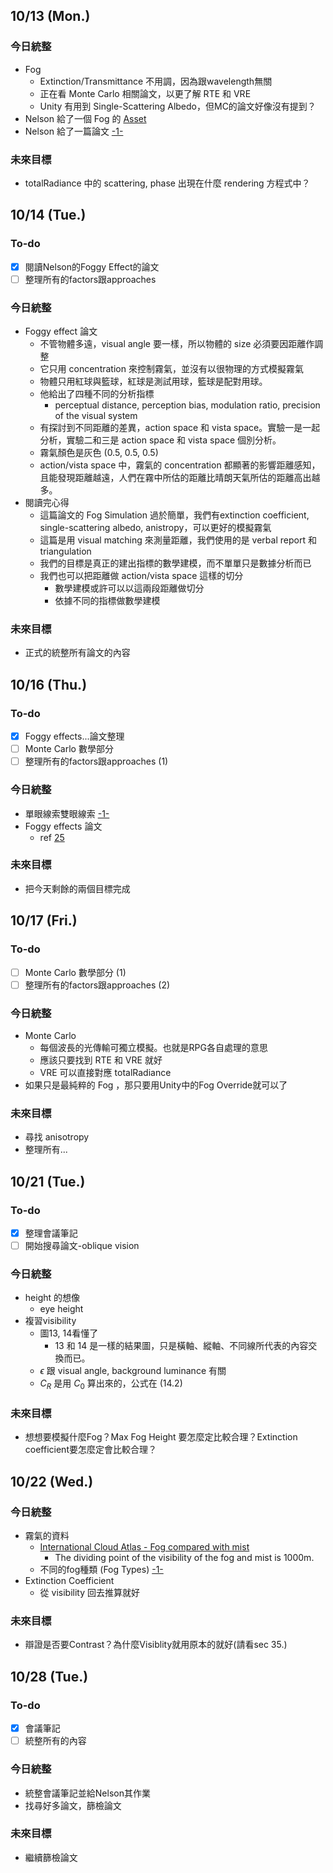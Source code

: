 ## 10/13 (Mon.)
### 今日統整
- Fog
	- Extinction/Transmittance 不用調，因為跟wavelength無關
	- 正在看 Monte Carlo 相關論文，以更了解 RTE 和 VRE
	- Unity 有用到 Single-Scattering Albedo，但MC的論文好像沒有提到？
- Nelson 給了一個 Fog 的 [Asset](https://assetstore.unity.com/packages/vfx/shaders/fullscreen-camera-effects/screen-space-fog-urp-307229?aid=1100ljSxt)
- Nelson 給了一篇論文 [-1-](https://www.nature.com/articles/s41598-021-93380-9.pdf)
### 未來目標
- totalRadiance 中的 scattering, phase 出現在什麼 rendering 方程式中？
## 10/14 (Tue.)
### To-do
- [x] 閱讀Nelson的Foggy Effect的論文
- [ ] 整理所有的factors跟approaches
### 今日統整
- Foggy effect 論文
	- 不管物體多遠，visual angle 要一樣，所以物體的 size 必須要因距離作調整
	- 它只用 concentration 來控制霧氣，並沒有以很物理的方式模擬霧氣
	- 物體只用紅球與籃球，紅球是測試用球，籃球是配對用球。
	- 他給出了四種不同的分析指標
		- perceptual distance, perception bias, modulation ratio, precision of the visual system
	- 有探討到不同距離的差異，action space 和 vista space。實驗一是一起分析，實驗二和三是 action space 和 vista space 個別分析。
	- 霧氣顏色是灰色 (0.5, 0.5, 0.5)
	- action/vista space 中，霧氣的 concentration 都顯著的影響距離感知，且能發現距離越遠，人們在霧中所估的距離比晴朗天氣所估的距離高出越多。
- 閱讀完心得
	- 這篇論文的 Fog Simulation 過於簡單，我們有extinction coefficient, single-scattering albedo, anistropy，可以更好的模擬霧氣
	- 這篇是用 visual matching 來測量距離，我們使用的是 verbal report 和 triangulation
	- 我們的目標是真正的建出指標的數學建模，而不單單只是數據分析而已
	- 我們也可以把距離做 action/vista space 這樣的切分
		- 數學建模或許可以以這兩段距離做切分
		- 依據不同的指標做數學建模
### 未來目標
- 正式的統整所有論文的內容
## 10/16 (Thu.)
### To-do
- [x] Foggy effects...論文整理
- [ ] Monte Carlo 數學部分
- [ ] 整理所有的factors跟approaches (1)
### 今日統整
- 單眼線索雙眼線索 [-1-](https://psychmemorandum.blogspot.com/2021/12/monocular-cue-binocular-cue.html)
- Foggy effects 論文
	- ref [25](https://link.springer.com/article/10.1007/s00426-018-1019-2) 
### 未來目標
- 把今天剩餘的兩個目標完成
## 10/17 (Fri.)
### To-do
- [ ] Monte Carlo 數學部分 (1)
- [ ] 整理所有的factors跟approaches (2)
### 今日統整
- Monte Carlo
	- 每個波長的光傳輸可獨立模擬。也就是RPG各自處理的意思
	- 應該只要找到 RTE 和 VRE 就好
	- VRE 可以直接對應 totalRadiance
- 如果只是最純粹的 Fog ，那只要用Unity中的Fog Override就可以了
### 未來目標
- 尋找 anisotropy
- 整理所有...
## 10/21 (Tue.)
### To-do
- [x] 整理會議筆記
- [ ] 開始搜尋論文-oblique vision
### 今日統整
- height 的想像
	- eye height
- 複習visibility
	- 圖13, 14看懂了
		- 13 和 14 是一樣的結果圖，只是橫軸、縱軸、不同線所代表的內容交換而已。
	- $\epsilon$ 跟 visual angle, background luminance 有關
	- $C_R$ 是用 $C_0$ 算出來的，公式在 (14.2)
### 未來目標
- 想想要模擬什麼Fog？Max Fog Height 要怎麼定比較合理？Extinction coefficient要怎麼定會比較合理？
## 10/22 (Wed.)
### 今日統整
- 霧氣的資料
	- [International Cloud Atlas - Fog compared with mist](https://cloudatlas.wmo.int/en/fog-compared-with-mist.html)
		- The dividing point of the visibility of the fog and mist is 1000m.
	- 不同的fog種類 (Fog Types) [-1-](https://www.weather.gov/media/zhu/ZHU_Training_Page/fog_stuff/fog_guide/fog.pdf)
- Extinction Coefficient
	- 從 visibility 回去推算就好
### 未來目標
- 辯證是否要Contrast？為什麼Visiblity就用原本的就好(請看sec 35.)
## 10/28 (Tue.)
### To-do
- [x] 會議筆記
- [ ] 統整所有的內容
### 今日統整
- 統整會議筆記並給Nelson其作業
- 找尋好多論文，篩檢論文
### 未來目標
- 繼續篩檢論文
